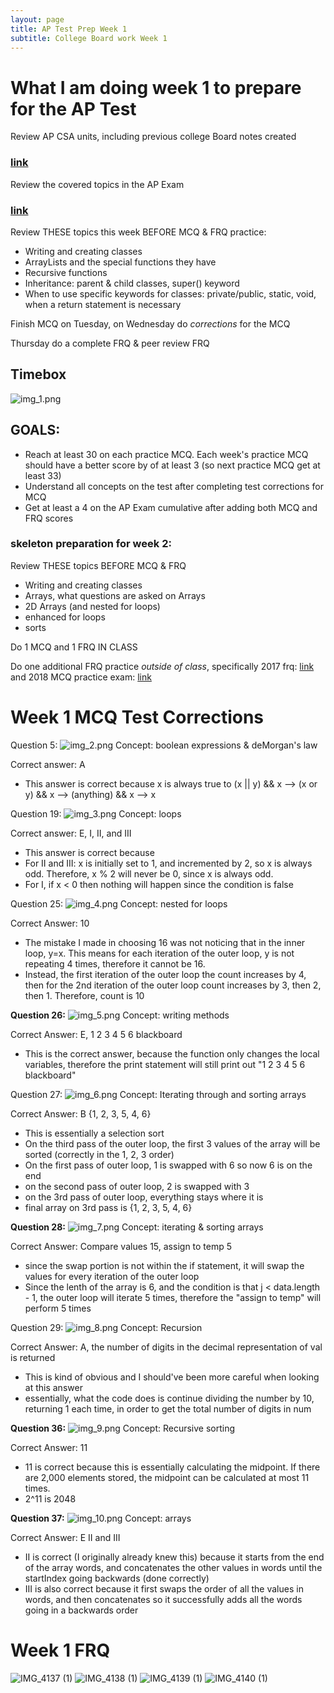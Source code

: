 ```yaml
---
layout: page
title: AP Test Prep Week 1
subtitle: College Board work Week 1
---
```


# What I am doing week 1 to prepare for the AP Test

Review AP CSA units, including previous college Board notes created
### [link](https://docs.google.com/document/d/1rQ8z91C-Mmy7DM4ozQFGF6tpygs-JecdTkGqwuVlw7Y/edit)

Review the covered topics in the AP Exam
### [link](https://apcentral.collegeboard.org/pdf/ap-computer-science-a-course-a-glance.pdf?course=ap-computer-science-a)

Review THESE topics this week BEFORE MCQ & FRQ practice: 
* Writing and creating classes
* ArrayLists and the special functions they have
* Recursive functions
* Inheritance: parent & child classes, super() keyword
* When to use specific keywords for classes: private/public, static, void, when a return statement is necessary

Finish MCQ on Tuesday, on Wednesday do _corrections_ for the MCQ

Thursday do a complete FRQ & peer review FRQ

## Timebox
![img_1.png](img_1.png)

## GOALS:
* Reach at least 30 on each practice MCQ. Each week's practice MCQ should have a better score by of at least 3 (so next practice MCQ get at least 33)
* Understand all concepts on the test after completing test corrections for MCQ
* Get at least a 4 on the AP Exam cumulative after adding both MCQ and FRQ scores

### skeleton preparation for  week 2:

Review THESE topics BEFORE MCQ & FRQ
* Writing and creating classes
* Arrays, what questions are asked on Arrays
* 2D Arrays (and nested for loops)
* enhanced for loops
* sorts

Do 1 MCQ and 1 FRQ IN CLASS

Do one additional FRQ practice _outside of class_, specifically 2017 frq: [link](https://apcentral.collegeboard.org/pdf/ap-computer-science-a-frq-2017.pdf)
and 2018 MCQ practice exam: [link](https://www.apcsaexam.org/mcpractice.html)

# Week 1 MCQ Test Corrections
Question 5: 
![img_2.png](img_2.png)
Concept: boolean expressions & deMorgan's law

Correct answer: A
* This answer is correct because x is always true to (x || y) && x --> (x or y) && x --> (anything) && x --> x


Question 19: 
![img_3.png](img_3.png)
Concept: loops 

Correct answer: E, I, II, and III
* This answer is correct because 
* For II and III: x is initially set to 1, and incremented by 2, so x is always odd. Therefore, x % 2 will never be 0, since x is always odd. 
* For I, if x < 0 then nothing will happen since the condition is false

Question 25:
![img_4.png](img_4.png)
Concept: nested for loops

Correct Answer: 10
* The mistake I made in choosing 16 was not noticing that in the inner loop, y=x. This means for each iteration of the outer loop, y is not repeating 4 times, therefore it cannot be 16.
* Instead, the first iteration of the outer loop the count increases by 4, then for the 2nd iteration of the outer loop count increases by 3, then 2, then 1. Therefore, count is 10

**Question 26:**
![img_5.png](img_5.png)
Concept: writing methods

Correct Answer: E, 1 2 3 4 5 6 blackboard
* This is the correct answer, because the function only changes the local variables, therefore the print statement will still print out "1 2 3 4 5 6 blackboard"

Question 27: 
![img_6.png](img_6.png)
Concept: Iterating through and sorting arrays

Correct Answer: B {1, 2, 3, 5, 4, 6}
* This is essentially a selection sort 
* On the third pass of the outer loop, the first 3 values of the array will be sorted (correctly in the 1, 2, 3 order)
* On the first pass of outer loop, 1 is swapped with 6 so now 6 is on the end
* on the second pass of outer loop, 2 is swapped with 3 
* on the 3rd pass of outer loop, everything stays where it is
* final array on 3rd pass is {1, 2, 3, 5, 4, 6}

**Question 28:** 
![img_7.png](img_7.png)
Concept: iterating & sorting arrays

Correct Answer: Compare values 15, assign to temp 5
* since the swap portion is not within the if statement, it will swap the values for every iteration of the outer loop
* Since the lenth of the array is 6, and the condition is that j < data.length - 1, the outer loop will iterate 5 times, therefore the "assign to temp" will perform 5 times

Question 29:
![img_8.png](img_8.png)
Concept: Recursion

Correct Answer: A, the number of digits in the decimal representation of val is returned
* This is kind of obvious and I should've been more careful when looking at this answer
* essentially, what the code does is continue dividing the number by 10, returning 1 each time, in order to get the total number of digits in num

**Question 36:**
![img_9.png](img_9.png)
Concept: Recursive sorting

Correct Answer: 11
* 11 is correct because this is essentially calculating the midpoint. If there are 2,000 elements stored, the midpoint can be calculated at most 11 times.
* 2^11 is 2048

**Question 37:** 
![img_10.png](img_10.png)
Concept: arrays

Correct Answer: E II and III
* II is correct (I originally already knew this) because it starts from the end of the array words, and concatenates the other values in words until the startIndex going backwards (done correctly)
* III is also correct because it first swaps the order of all the values in words, and then concatenates so it successfully adds all the words going in a backwards order

# Week 1 FRQ 

![IMG_4137 (1)](https://user-images.githubusercontent.com/40574565/164790815-193f2518-0887-48a6-a5a2-63583293c4df.JPG)
![IMG_4138 (1)](https://user-images.githubusercontent.com/40574565/164790846-44858a8f-df99-4b71-9963-156d1ab3646a.JPG)
![IMG_4139 (1)](https://user-images.githubusercontent.com/40574565/164790886-ac0ab608-0460-4dbb-8acf-b45864294a97.JPG)
![IMG_4140 (1)](https://user-images.githubusercontent.com/40574565/164790942-cc02ebf7-4ee2-494d-b2ce-faf6d30a22d1.JPG)


